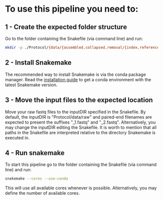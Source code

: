 # To use this pipeline you need to:

## 1 - Create the expected folder structure

Go to the folder containing the Snakefile (via command line) and run:

```bash
mkdir -p ./Protocol/{data/{assembled,collapsed,removal/{index,reference},raw,trimmed},alignment/{db,index},taxonomic/{db},functional/{db}}
```

## 2 - Install Snakemake

The recommended way to install Snakemake is via the conda package manager. Read the [installation guide](https://snakemake.readthedocs.io/en/stable/getting_started/installation.html) to get a conda environment with the latest Snakemake version.

## 3 - Move the input files to the expected location

Move your raw fastq files to the inputDIR specified in the Snakefile. By default, the inputDIR is "Protocol/data/raw" and paired-end filenames are expected to present the suffixes "_1.fastq" and "_2.fastq". Alternatively, you may change the inputDIR editing the Snakefile. It is worth to mention that all paths in the Snakefile are interpreted relative to the directory Snakemake is executed in.

## 4 - Run snakemake

To start this pipeline go to the folder containing the Snakefile (via command line) and run:

```bash
snakemake --cores --use-conda
```

This will use all available cores whenever is possible. Alternatively, you may define the number of available cores.
